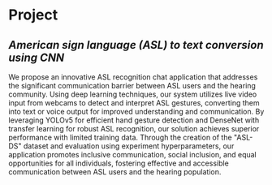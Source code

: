 # Project
## _American sign language (ASL) to text conversion using CNN_

We propose an innovative ASL recognition chat application that addresses the significant communication barrier between ASL users and the hearing community. Using deep learning techniques, our system utilizes live video input from webcams to detect and interpret ASL gestures, converting them into text or voice output for improved understanding and communication. By leveraging YOLOv5 for efficient hand gesture detection and DenseNet with transfer learning for robust ASL recognition, our solution achieves superior performance with limited training data. Through the creation of the "ASL-DS" dataset and evaluation using experiment hyperparameters, our application promotes inclusive communication, social inclusion, and equal opportunities for all individuals, fostering effective and accessible communication between ASL users and the hearing population.
